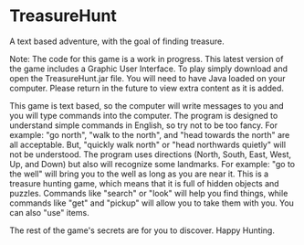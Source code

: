 # TreasureHunt
A text based adventure, with the goal of finding treasure.

Note: The code for this game is a work in progress.
      This latest version of the game includes a Graphic User Interface.  To play simply download and open the TreasureHunt.jar file. You will need to have Java loaded on your computer.
      Please return in the future to view extra content as it is added.
      
      
This game is text based, so the computer will write messages to you and you will type commands into the computer.
The program is designed to understand simple commands in English, so try not to be too fancy.
    For example:  "go north", "walk to the north", and "head towards the north" are all acceptable.
                  But, "quickly walk north" or "head northwards quietly" will not be understood.
The program uses directions (North, South, East, West, Up, and  Down) but also will recognize some landmarks.
    For example: "go to the well" will bring you to the well as long as you are near it.
This is a treasure hunting game, which means that it is full of hidden objects and puzzles.
    Commands like "search" or "look" will help you find things, while commands like "get" and "pickup"
    will allow you to take them with you.  You can also "use" items.
    
The rest of the game's secrets are for you to discover.  Happy Hunting.
